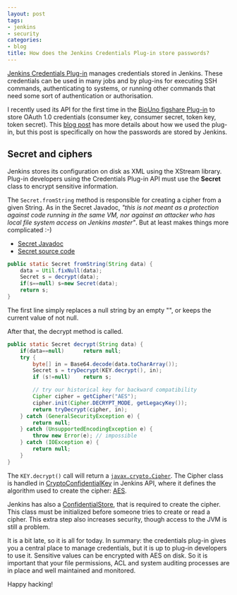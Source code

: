 ```yaml
---
layout: post
tags:
- jenkins
- security
categories:
- blog
title: How does the Jenkins Credentials Plug-in store passwords?
---
```


[Jenkins Credentials Plug-in](https://wiki.jenkins-ci.org/display/JENKINS/Credentials+Plugin) manages credentials stored in Jenkins. These credentials can be used in many jobs and by plug-ins for executing SSH commands, authenticating to systems, or running other commands that need some sort of authentication or authorisation.

I recently used its API for the first time in the [BioUno figshare Plug-in](https://github.com/biouno/figshare-plugin) to store OAuth 1.0 credentials (consumer key, consumer secret, token key, token secret). This [blog post](http://biouno.org/2015/09/05/using_jenkins_credentials_plugin_to_create_the_biouno_figshare_plugin/) has more details about how we used the plug-in, but this post is specifically on how the passwords are stored by Jenkins.

## Secret and ciphers

Jenkins stores its configuration on disk as XML using the XStream library. Plug-in developers using the Credentials Plug-in API must use the **Secret** class to encrypt sensitive information.

The `Secret.fromString` method is responsible for creating a cipher from a given String. As in the Secret Javadoc,  *"this is not meant as a protection against code running in the same VM, nor against an attacker who has local file system access on Jenkins master"*. But at least makes things more complicated :-)

* [Secret Javadoc](http://javadoc.jenkins-ci.org/hudson/util/Secret.html)
* [Secret source code](https://github.com/jenkinsci/jenkins/blob/master/core/src/main/java/hudson/util/Secret.java)

```java
public static Secret fromString(String data) {
    data = Util.fixNull(data);
    Secret s = decrypt(data);
    if(s==null) s=new Secret(data);
    return s;
}
```

The first line simply replaces a null string by an empty "", or keeps the current value of not null.

After that, the decrypt method is called.

```java
public static Secret decrypt(String data) {
    if(data==null)      return null;
    try {
        byte[] in = Base64.decode(data.toCharArray());
        Secret s = tryDecrypt(KEY.decrypt(), in);
        if (s!=null)    return s;

        // try our historical key for backward compatibility
        Cipher cipher = getCipher("AES");
        cipher.init(Cipher.DECRYPT_MODE, getLegacyKey());
        return tryDecrypt(cipher, in);
    } catch (GeneralSecurityException e) {
        return null;
    } catch (UnsupportedEncodingException e) {
        throw new Error(e); // impossible
    } catch (IOException e) {
        return null;
    }
}
```

The `KEY.decrypt()` call will return a [`javax.crypto.Cipher`](http://docs.oracle.com/javase/8/docs/api/javax/crypto/Cipher.html). The Cipher class is handled in [CryptoConfidentialKey](https://github.com/jenkinsci/jenkins/blob/93dfe3377ec8d430818f5b9073f16c677343adb4/core/src/main/java/jenkins/security/CryptoConfidentialKey.java) in Jenkins API, where it defines the algorithm used to create the cipher: [AES](https://en.wikipedia.org/wiki/Advanced_Encryption_Standard).

Jenkins has also a [ConfidentialStore](https://github.com/jenkinsci/jenkins/blob/93dfe3377ec8d430818f5b9073f16c677343adb4/core/src/main/java/jenkins/security/ConfidentialStore.java#L63), that is required to create the cipher. This class must be initialized before someone tries to create or read a cipher. This extra step also increases security, though access to the JVM is still a problem.

It is a bit late, so it is all for today. In summary: the credentials plug-in gives you a central place to manage credentials, but it is up to plug-in developers to use it. Sensitive values can be encrypted with AES on disk. So it is important that your file permissions, ACL and system auditing processes are in place and well maintained and monitored.

Happy hacking!
